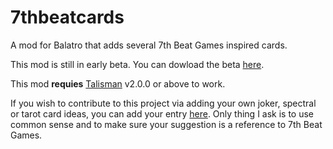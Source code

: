 # 7thbeatcards
A mod for Balatro that adds several 7th Beat Games inspired cards.

This mod is still in early beta. You can dowload the beta [here](https://github.com/Joglacraft/7thbeatcards/tree/beta).

This mod **requies** [Talisman](https://github.com/MathIsFun0/Talisman) v2.0.0 or above to work.

If you wish to contribute to this project via adding your own joker, spectral or tarot card ideas, you can add your entry [here](https://docs.google.com/spreadsheets/d/1DZ_vYWqw2_jNrWjUKC7JhycU2g71GZHh53U7sYoiIoY/edit?usp=sharing). Only thing I ask is to use common sense and to make sure your suggestion is a reference to 7th Beat Games.
